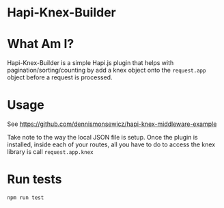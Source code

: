 # Hapi-Knex-Builder

# What Am I?
Hapi-Knex-Builder is a simple Hapi.js plugin that helps with pagination/sorting/counting
by add a knex object onto the `request.app` object before a request is processed.

# Usage
See https://github.com/dennismonsewicz/hapi-knex-middleware-example

Take note to the way the local JSON file is setup. Once the plugin is installed, inside each of your routes, all you have to do to access the knex library is call `request.app.knex`

# Run tests
`npm run test`
